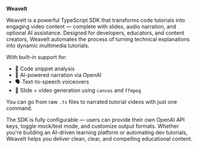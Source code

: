 **WeaveIt**

WeaveIt is a powerful TypeScript SDK that transforms code tutorials into engaging video content — complete with slides, audio narration, and optional AI assistance. Designed for developers, educators, and content creators, WeaveIt automates the process of turning technical explanations into dynamic multimedia tutorials.

With built-in support for:
- 📜 Code snippet analysis
- 🧠 AI-powered narration via OpenAI
- 🗣️ Text-to-speech voiceovers
- 🎥 Slide + video generation using `canvas` and `ffmpeg`

You can go from raw `.ts` files to narrated tutorial videos with just one command.

The SDK is fully configurable — users can provide their own OpenAI API keys, toggle mock/test mode, and customize output formats. Whether you're building an AI-driven learning platform or automating dev tutorials, WeaveIt helps you deliver clean, clear, and compelling educational content.